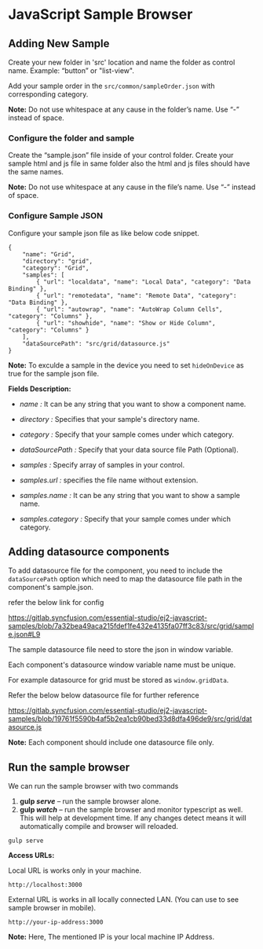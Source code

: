 # JavaScript Sample Browser

## Adding New Sample

Create your new folder in 'src' location and name the folder as control name. Example: “button” or "list-view".

Add your sample order in the `src/common/sampleOrder.json` with corresponding category.

**Note:** Do not use whitespace at any cause in the folder’s name. Use “-” instead of space.


### Configure the folder and sample

Create the “sample.json” file inside of your control folder.  Create your sample html and js file in same folder also the html and js files should have the same names.

**Note:** Do not use whitespace at any cause in the file’s name. Use “-” instead of space.


### Configure Sample JSON

Configure your sample json file as like below code snippet.

```
{
    "name": "Grid",
    "directory": "grid",
    "category": "Grid",
    "samples": [
        { "url": "localdata", "name": "Local Data", "category": "Data Binding" },
        { "url": "remotedata", "name": "Remote Data", "category": "Data Binding" },
        { "url": "autowrap", "name": "AutoWrap Column Cells", "category": "Columns" },
        { "url": "showhide", "name": "Show or Hide Column", "category": "Columns" }
    ],
    "dataSourcePath": "src/grid/datasource.js"
}
```
**Note:** To exculde a sample in the device you need to set `hideOnDevice` as true for the sample json file.

**Fields Description:**

* _name :_ It can be any string that you want to show a component name.

* _directory :_ Specifies that your sample's directory name.

* _category :_ Specify that your sample comes under which category.

* _dataSourcePath :_ Specify that your data source file Path (Optional).

* _samples :_ Specify array of samples in your control.

* _samples.url :_ specifies the file name without extension.

* _samples.name :_ It can be any string that you want to show a sample name.

* _samples.category :_ Specify that your sample comes under which category.


## Adding datasource components

To add datasource file for the component, you need to include the `dataSourcePath` option which need to map the datasource file path in the component's sample.json. 

refer the below link for config

https://gitlab.syncfusion.com/essential-studio/ej2-javascript-samples/blob/7a32bea49aca215fdef1fe432e4135fa07ff3c83/src/grid/sample.json#L9 

The sample datasource file need to store the json in window variable.

Each component's datasource window variable name must be unique.

For example datasource for grid must be stored as `window.gridData`.

Refer the below below datasource file for further reference

https://gitlab.syncfusion.com/essential-studio/ej2-javascript-samples/blob/19761f5590b4af5b2ea1cb90bed33d8dfa496de9/src/grid/datasource.js

**Note:** Each component should include one datasource file only.

## Run the sample browser

We can run the sample browser with two commands

1. **gulp _serve_** – run the sample browser alone.
2. **gulp _watch_** – run the sample browser and monitor typescript as well. This will help at development time. If any changes detect means it will automatically compile and browser will reloaded.

```
gulp serve
```


**Access URLs:**

Local URL is works only in your machine.

```
http://localhost:3000
```

External URL is works in all locally connected LAN. (You can use to see sample browser in mobile).

```
http://your-ip-address:3000
```

**Note:** Here, The mentioned IP is your local machine IP Address.


